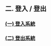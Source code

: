 ## **二. 登入 / 登出**

### [\(一\) 登入系統](/chapter2/4e8c-deng-ru-deng-chu/4e0029-deng-ru-xi-tong.md)

### [\(二\) 登出系統](/chapter2/4e8c-deng-ru-deng-chu/4e8c29-deng-chu-xi-tong.md)



